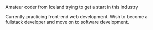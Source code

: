 Amateur coder from Iceland trying to get a start in this industry

Currently practicing front-end web development. Wish to become a fullstack developer and move on to software development.

